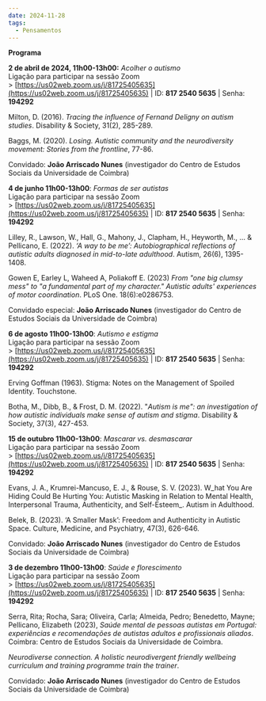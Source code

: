 ```yaml
---
date: 2024-11-28
tags:
  - Pensamentos
---
```

**Programa**  
  
**2 de abril de 2024, 11h00-13h00:** _Acolher o autismo_  
Ligação para participar na sessão Zoom > [https://us02web.zoom.us/j/81725405635](https://us02web.zoom.us/j/81725405635) | ID: **817 2540 5635** | Senha: **194292**

Milton, D. (2016). _Tracing the influence of Fernand Deligny on autism studies_. Disability & Society, 31(2), 285-289.  
  
Baggs, M. (2020). _Losing. Autistic community and the neurodiversity movement: Stories from the frontline_, 77-86.

Convidado: **João Arriscado Nunes** (investigador do Centro de Estudos Sociais da Universidade de Coimbra)

  
**4 de junho 11h00-13h00**: _Formas de ser autistas_  
Ligação para participar na sessão Zoom > [https://us02web.zoom.us/j/81725405635](https://us02web.zoom.us/j/81725405635) | ID: **817 2540 5635** | Senha: **194292**

Lilley, R., Lawson, W., Hall, G., Mahony, J., Clapham, H., Heyworth, M., ... & Pellicano, E. (2022). _‘A way to be me’: Autobiographical reflections of autistic adults diagnosed in mid-to-late adulthood_. Autism, 26(6), 1395-1408.

Gowen E, Earley L, Waheed A, Poliakoff E. (2023) _From "one big clumsy mess" to "a fundamental part of my character." Autistic adults' experiences of motor coordination_. PLoS One. 18(6):e0286753.

Convidado especial: **João Arriscado Nunes** (investigador do Centro de Estudos Sociais da Universidade de Coimbra)

  
**6 de agosto 11h00-13h00**: _Autismo e estigma_  
Ligação para participar na sessão Zoom > [https://us02web.zoom.us/j/81725405635](https://us02web.zoom.us/j/81725405635) | ID: **817 2540 5635** | Senha: **194292**

Erving Goffman (1963). Stigma: Notes on the Management of Spoiled Identity. Touchstone.

Botha, M., Dibb, B., & Frost, D. M. (2022). "_Autism is me": an investigation of how autistic individuals make sense of autism and stigma_. Disability & Society, 37(3), 427-453. 

  
**15 de outubro 11h00-13h00**: _Mascarar vs. desmascarar_  
Ligação para participar na sessão Zoom > [https://us02web.zoom.us/j/81725405635](https://us02web.zoom.us/j/81725405635) | ID: **817 2540 5635** | Senha: **194292**

Evans, J. A., Krumrei-Mancuso, E. J., & Rouse, S. V. (2023). W_hat You Are Hiding Could Be Hurting You: Autistic Masking in Relation to Mental Health, Interpersonal Trauma, Authenticity, and Self-Esteem_. Autism in Adulthood.

Belek, B. (2023). ‘A Smaller Mask’: Freedom and Authenticity in Autistic Space. Culture, Medicine, and Psychiatry, 47(3), 626-646.

Convidado: **João Arriscado Nunes** (investigador do Centro de Estudos Sociais da Universidade de Coimbra)

  
**3 de dezembro 11h00-13h00**: _Saúde e florescimento_  
Ligação para participar na sessão Zoom > [https://us02web.zoom.us/j/81725405635](https://us02web.zoom.us/j/81725405635) | ID: **817 2540 5635** | Senha: **194292**

Serra, Rita; Rocha, Sara; Oliveira, Carla; Almeida, Pedro; Benedetto, Mayne; Pellicano, Elizabeth (2023), _Saúde mental de pessoas autistas em Portugal: experiências e recomendações de autistas adultos e profissionais aliados_. Coimbra: Centro de Estudos Sociais da Universidade de Coimbra.

_Neurodiverse connection. A holistic neurodivergent friendly wellbeing curriculum and training programme train the trainer_.

Convidado: **João Arriscado Nunes** (investigador do Centro de Estudos Sociais da Universidade de Coimbra)




